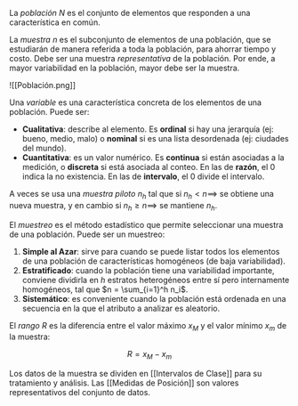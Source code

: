 La _población_ $N$ es el conjunto de elementos que responden a una característica en común.

La _muestra_ $n$ es el subconjunto de elementos de una población, que se estudiarán de manera referida a toda la población, para ahorrar tiempo y costo. Debe ser una muestra _representativa_ de la población. Por ende, a mayor variabilidad en la población, mayor debe ser la muestra.

![[Población.png]]

Una _variable_ es una característica concreta de los elementos de una población. Puede ser:

- **Cualitativa**: describe al elemento. Es **ordinal** si hay una jerarquía (ej: bueno, medio, malo) o **nominal** si es una lista desordenada (ej: ciudades del mundo).
- **Cuantitativa**: es un valor numérico. Es **continua** si están asociadas a la medición, o **discreta** si está asociada al conteo. En las de **razón**, el 0 indica la no existencia. En las de **intervalo**, el 0 divide el intervalo.

A veces se usa una _muestra piloto_ $n_h$ tal que si $n_h \lt n \implies$ se obtiene una nueva muestra, y en cambio si $n_h \ge n \implies$ se mantiene $n_h$.

El _muestreo_ es el método estadístico que permite seleccionar una muestra de una población. Puede ser un muestreo:

1. **Simple al Azar**: sirve para cuando se puede listar todos los elementos de una población de características homogéneos (de baja variabilidad).
2. **Estratificado**: cuando la población tiene una variabilidad importante, conviene dividirla en $h$ estratos heterogéneos entre sí pero internamente homogéneos, tal que $n = \sum_{i=1}^h n_i$.
3. **Sistemático**: es conveniente cuando la población está ordenada en una secuencia en la que el atributo a analizar es aleatorio.

El _rango_ $R$ es la diferencia entre el valor máximo $x_M$ y el valor mínimo $x_m$ de la muestra:

$$R = x_M - x_m$$

Los datos de la muestra se dividen en [[Intervalos de Clase]] para su tratamiento y análisis. Las [[Medidas de Posición]] son valores representativos del conjunto de datos.
